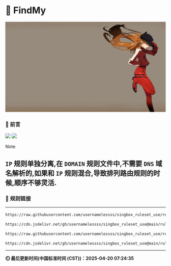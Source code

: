
# 🧸 FindMy
![](https://raw.githubusercontent.com/usernamelessss/picture-bed/main/images/202504042256831.jpg)
### 📣 前言
![](https://shields.io/badge/-移除重复规则-ff69b4) ![](https://shields.io/badge/-IP&nbsp;规则单独存放不与&nbsp;DOMAIN&nbsp;等混合-green)
> [!NOTE]
**`IP` 规则单独分离,在 `DOMAIN` 规则文件中,不需要 `DNS` 域名解析的,如果和 `IP` 规则混合,导致排列路由规则的时候,顺序不够灵活.**
---

###  🔗 规则链接
---

```url
https://raw.githubusercontent.com/usernamelessss/singbox_ruleset_use/refs/heads/main/rule/FindMy/FindMy_No_IP.json
```

```url
https://cdn.jsdelivr.net/gh/usernamelessss/singbox_ruleset_use@main/rule/FindMy/FindMy_No_IP.json
```

```url
https://raw.githubusercontent.com/usernamelessss/singbox_ruleset_use/refs/heads/main/rule/FindMy/FindMy_No_IP.srs
```

```url
https://cdn.jsdelivr.net/gh/usernamelessss/singbox_ruleset_use@main/rule/FindMy/FindMy_No_IP.srs
```

---
**⏲️ 最后更新时间(中国标准时间 (CST))：2025-04-20 07:24:35**
